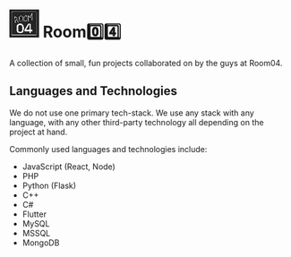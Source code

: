 
# ![logo](./logo.png) Room0️⃣4️⃣

A collection of small, fun projects collaborated on by the guys at Room04. 

## Languages and Technologies

We do not use one primary tech-stack. We use any stack with any language, with any other third-party technology all depending on the project at hand.

Commonly used languages and technologies include:

- JavaScript (React, Node)
- PHP
- Python (Flask)
- C++
- C#
- Flutter
- MySQL
- MSSQL
- MongoDB
